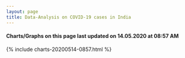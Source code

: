```yaml
---
layout: page
title: Data-Analysis on COVID-19 cases in India
---
```

#### Charts/Graphs on this page last updated on 14.05.2020 at 08:57 AM
{% include charts-20200514-0857.html %}